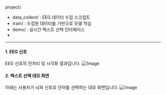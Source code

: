 project/
- data_collect/ : EEG 데이터 수집 스크립트
- train/ : 수집된 데이터를 기반으로 모델 학습
- demo/ : 실시간 텍스트 선택 인터페이스
- 
------------------

#### 1. EEG 신호
   EEG 신호의 전처리 및 시각화 결과입니다.
  ![Image](https://github.com/user-attachments/assets/10564466-8eee-4828-9380-4ff52a84500f)


#### 2. 텍스트 선택 데모 화면
  아래는 사용자가 뇌파 신호로 단어를 선택하는 데모 화면입니다.
  ![Image](https://github.com/user-attachments/assets/1617757d-696c-4273-96a8-1d08f1f10c53)




